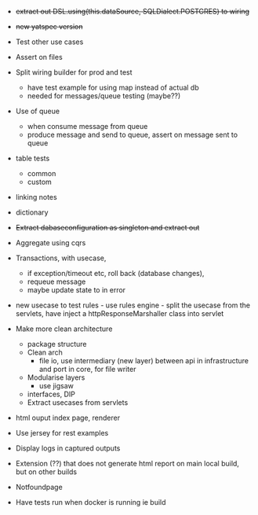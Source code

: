 - ~~extract out  DSL.using(this.dataSource, SQLDialect.POSTGRES) to wiring~~
- ~~new yatspec version~~
- Test other use cases
- Assert on files
- Split wiring builder for prod and test 
    - have test example for using map instead of actual db
    - needed for messages/queue testing (maybe??)
- Use of queue
    - when consume message from queue
    - produce message and send to queue, assert on message sent to queue
- table tests
    - common
    - custom
- linking notes
- dictionary
- ~~Extract dabaseconfiguration as singleton and extract out~~
- Aggregate using cqrs
- Transactions, with usecase, 
    - if exception/timeout etc, roll back (database changes), 
    - requeue message
    - maybe update state to in error


- new usecase to test rules
      - use rules engine
      - split the usecase from the servlets, have inject a httpResponseMarshaller class into servlet
- Make more clean architecture
    - package structure
    - Clean arch 
        - file io, use intermediary (new layer) between api in infrastructure and port in core, for file writer
    - Modularise layers
        - use jigsaw
    - interfaces, DIP
    - Extract usecases from servlets
- html ouput index page, renderer
- Use jersey for rest examples
- Display logs in captured outputs
- Extension (??) that does not generate html report on main local build, but on other builds
- Notfoundpage
- Have tests run when docker is running ie build
